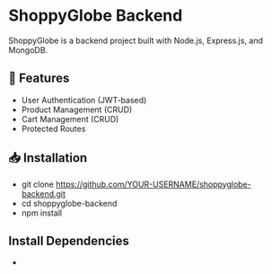 # ShoppyGlobe Backend

ShoppyGlobe is a backend project built with Node.js, Express.js, and MongoDB.

## 🚀 Features
- User Authentication (JWT-based)
- Product Management (CRUD)
- Cart Management (CRUD)
- Protected Routes

## 📥 Installation

- git clone https://github.com/YOUR-USERNAME/shoppyglobe-backend.git
- cd shoppyglobe-backend
- npm install
  
## Install Dependencies
- 
